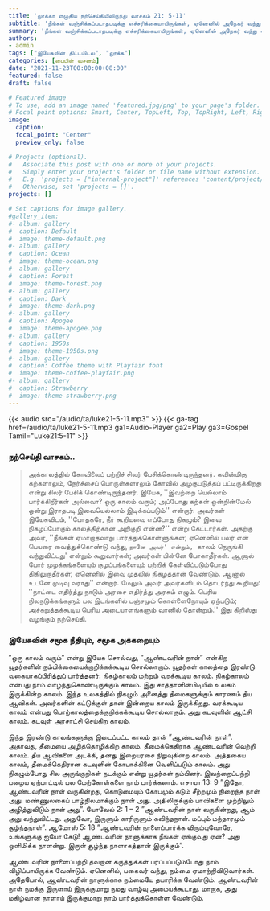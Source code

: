 ```yaml
---
title: 'லூக்கா எழுதிய நற்செய்தியிலிருந்து வாசகம் 21: 5-11'
subtitle: 'நீங்கள் வஞ்சிக்கப்படாதபடிக்கு எச்சரிக்கையாயிருங்கள், ஏனெனில் அநேகர் வந்து என் நாமத்தைத் தரித்துக்கொண்டு: நான்தான் கிறிஸ்து என்றும், காலம் சமீபித்தது என்றும் சொல்லுவார்கள்; அவர்களைப் பின்பற்றாதிருங்கள். - லூக்கா 21:8'
summary: 'நீங்கள் வஞ்சிக்கப்படாதபடிக்கு எச்சரிக்கையாயிருங்கள், ஏனெனில் அநேகர் வந்து என் நாமத்தைத் தரித்துக்கொண்டு: நான்தான் கிறிஸ்து என்றும், காலம் சமீபித்தது என்றும் சொல்லுவார்கள்; அவர்களைப் பின்பற்றாதிருங்கள். - லூக்கா 21:8'
authors:
- admin
tags: ["இயேசுவின் திட்டமிடல", "லூக்க"]
categories: [பைபிள் வசனம்]
date: "2021-11-23T00:00:00+08:00"
featured: false
draft: false

# Featured image
# To use, add an image named 'featured.jpg/png' to your page's folder.
# Focal point options: Smart, Center, TopLeft, Top, TopRight, Left, Right, BottomLeft, Bottom, BottomRight
image:
  caption:
  focal_point: "Center"
  preview_only: false

# Projects (optional).
#   Associate this post with one or more of your projects.
#   Simply enter your project's folder or file name without extension.
#   E.g. 'projects = ["internal-project"]' references 'content/project/deep-learning/index.md'.
#   Otherwise, set 'projects = []'.
projects: []

# Set captions for image gallery.
#gallery_item:
#- album: gallery
#  caption: Default
#  image: theme-default.png
#- album: gallery
#  caption: Ocean
#  image: theme-ocean.png
#- album: gallery
#  caption: Forest
#  image: theme-forest.png
#- album: gallery
#  caption: Dark
#  image: theme-dark.png
#- album: gallery
#  caption: Apogee
#  image: theme-apogee.png
#- album: gallery
#  caption: 1950s
#  image: theme-1950s.png
#- album: gallery
#  caption: Coffee theme with Playfair font
#  image: theme-coffee-playfair.png
#- album: gallery
#  caption: Strawberry
#  image: theme-strawberry.png
---
```


{{< audio src="/audio/ta/luke21-5-11.mp3" >}}
{{< ga-tag href=/audio/ta/luke21-5-11.mp3 ga1=Audio-Player ga2=Play ga3=Gospel Tamil="Luke21:5-11" >}}

###  நற்செய்தி வாசகம்..
> அக்காலத்தில் கோவிலைப் பற்றிச் சிலர் பேசிக்கொண்டிருந்தனர். கவின்மிகு கற்களாலும், நேர்ச்சைப் பொருள்களாலும் கோவில் அழகுபடுத்தப் பட்டிருக்கிறது என்று சிலர் பேசிக் கொண்டிருந்தனர். இயேசு, ''இவற்றை யெல்லாம் பார்க்கிறீர்கள் அல்லவா? ஒரு காலம் வரும்; அப்போது கற்கள் ஒன்றின்மேல் ஒன்று இராதபடி இவையெல்லாம் இடிக்கப்படும்'' என்றார். அவர்கள் இயேசுவிடம், ''போதகரே, நீர் கூறியவை எப்போது நிகழும்? இவை நிகழப்போகும் காலத்திற்கான அறிகுறி என்ன?'' என்று கேட்டார்கள். அதற்கு அவர், ''நீங்கள் ஏமாறாதவாறு பார்த்துக்கொள்ளுங்கள்; ஏனெனில் பலர் என் பெயரை வைத்துக்கொண்டு வந்து, `நானே அவர்' என்றும், `காலம் நெருங்கி வந்துவிட்டது' என்றும் கூறுவார்கள்; அவர்கள் பின்னே போகாதீர்கள். ஆனால் போர் முழக்கங்களையும் குழப்பங்களையும் பற்றிக் கேள்விப்படும்போது திகிலுறாதீர்கள்; ஏனெனில் இவை முதலில் நிகழத்தான் வேண்டும். ஆனால் உடனே முடிவு வராது'' என்றார். மேலும் அவர் அவர்களிடம் தொடர்ந்து கூறியது: ''நாட்டை எதிர்த்து நாடும் அரசை எதிர்த்து அரசும் எழும். பெரிய நிலநடுக்கங்களும் பல இடங்களில் பஞ்சமும் கொள்ளைநோயும் ஏற்படும்; அச்சுறுத்தக்கூடிய பெரிய அடையாளங்களும் வானில் தோன்றும்.'' இது கிறிஸ்து வழங்கும் நற்செய்தி.


### இயேசுவின் சமூக நீதியும், சமூக அக்கறையும்
”ஒரு காலம் வரும்” என்று இயேசு சொல்வது, ”ஆண்டவரின் நாள்” என்கிற யூதர்களின் நம்பிக்கையைக்குறிக்கக்கூடிய சொல்லாகும். யூதர்கள் காலத்தை இரண்டு வகையாகப்பிரித்துப் பார்த்தனர். நிகழ்காலம் மற்றும் வரக்கூடிய காலம். நிகழ்காலம் என்பது நாம் வாழ்ந்துகொண்டிருக்கும் காலம். இது சாத்தானின்பிடியில் உலகம் இருக்கின்ற காலம். இந்த உலகத்தில் நிகழும் அனைத்து தீமைகளுக்கும் காரணம் தீய ஆவிகள். அவர்களின் கட்டுக்குள் தான் இன்றைய காலம் இருக்கிறது. வரக்கூடிய காலம் என்பது பொற்காலத்தைக்குறிக்கக்கூடிய சொல்லாகும். அது கடவுளின் ஆட்சி காலம். கடவுள் அரசாட்சி செய்கிற காலம்.

இந்த இரண்டு காலங்களுக்கு இடைப்பட்ட காலம் தான் ”ஆண்டவரின் நாள்”. அதாவது, தீமையை அழித்தொழிக்கிற காலம். தீமைக்கெதிராக ஆண்டவரின் வெற்றி காலம். தீய ஆவிகளை அடக்கி, தனது இறையரசை நிறுவுகின்ற காலம். அத்தகைய காலம், தீமைக்கெதிரான கடவுளின் கோபாக்கினை வெளிப்படும் காலம். அது நிகழும்போது சில அருங்குறிகள் நடக்கும் என்று யூதர்கள் நம்பினர். இவற்றைப்பற்றி பழைய ஏற்பாட்டில் பல மேற்கோள்களை நாம் பார்க்கலாம். எசாயா 13: 9 ”இதோ, ஆண்டவரின் நாள் வருகின்றது, கொடுமையும் கோபமும் கடும் சீற்றமும் நிறைந்த நாள் அது. மண்ணுலகைப் பாழ்நிலமாக்கும் நாள் அது. அதிலிருக்கும் பாவிகளை முற்றிலும் அழித்துவிடும் நாள் அது”. யோவேல் 2: 1 – 2 ”ஆண்டவரின் நாள் வருகின்றது, ஆம் அது வந்துவிட்டது. அதுவோ, இருளும் காரிருளும் கவிந்தநாள். மப்பும் மந்தாரமும் சூழ்ந்தநாள்”. ஆமோஸ் 5: 18 ”ஆண்டவரின் நாளைப்பார்க்க விரும்புவோரே, உங்களுக்கு ஐயோ கேடு! ஆண்டவரின் நாளுக்காக நீங்கள் ஏங்குவது ஏன்? அது ஒளிமிக்க நாளன்று. இருள் சூழ்ந்த நாளாகத்தான் இருக்கும்”.

ஆண்டவரின் நாளைப்பற்றி தவறான கருத்துக்கள் பரப்பப்படும்போது நாம் விழிப்பாயிருக்க வேண்டும். ஏனெனில், பகைவர் வந்து, நம்மை ஏமாற்றிவிடுவார்கள். அதேபோல், ஆண்டவரின் நாளுக்காக நம்மையே தயாரிக்க வேண்டும். ஆண்டவரின் நாள் நமக்கு இருளாய் இருக்குமாறு நமது வாழ்வு அமையக்கூடாது. மாறாக, அது மகிழ்வான நாளாய் இருக்குமாறு நாம் பார்த்துக்கொள்ள வேண்டும்.
